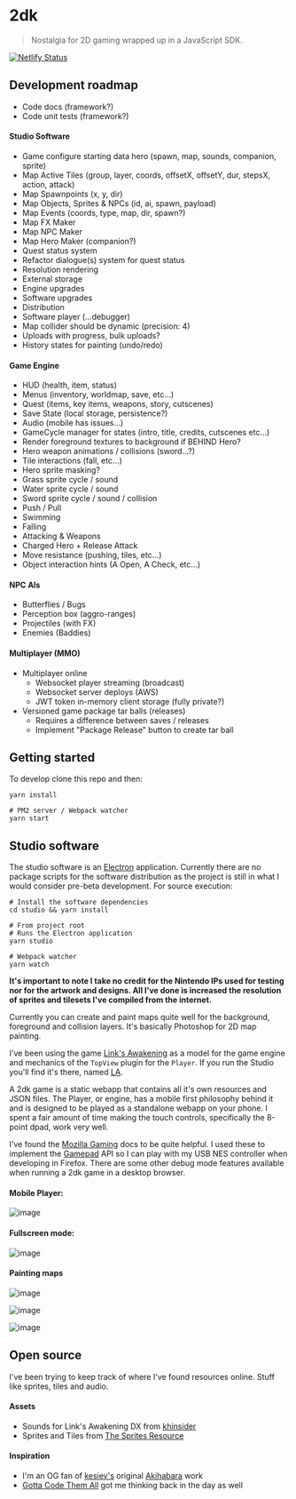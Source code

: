 2dk
===

> Nostalgia for 2D gaming wrapped up in a JavaScript SDK.


[![Netlify Status](https://api.netlify.com/api/v1/badges/b6bd6820-200c-492b-86e1-5d9c42456b87/deploy-status)](https://app.netlify.com/sites/2dk/deploys)



## Development roadmap

* Code docs (framework?)
* Code unit tests (framework?)

#### Studio Software
* Game configure starting data hero (spawn, map, sounds, companion, sprite)
* Map Active Tiles (group, layer, coords, offsetX, offsetY, dur, stepsX, action, attack)
* Map Spawnpoints (x, y, dir)
* Map Objects, Sprites & NPCs (id, ai, spawn, payload)
* Map Events (coords, type, map, dir, spawn?)
* Map FX Maker
* Map NPC Maker
* Map Hero Maker (companion?)
* Quest status system
* Refactor dialogue(s) system for quest status
* Resolution rendering
* External storage
* Engine upgrades
* Software upgrades
* Distribution
* Software player (...debugger)
* Map collider should be dynamic (precision: 4)
* Uploads with progress, bulk uploads?
* History states for painting (undo/redo)

#### Game Engine
* HUD (health, item, status)
* Menus (inventory, worldmap, save, etc...)
* Quest (items, key items, weapons, story, cutscenes)
* Save State (local storage, persistence?)
* Audio (mobile has issues...)
* GameCycle manager for states (intro, title, credits, cutscenes etc...)
* Render foreground textures to background if BEHIND Hero?
* Hero weapon animations / collisions (sword...?)
* Tile interactions (fall, etc...)
* Hero sprite masking?
* Grass sprite cycle / sound
* Water sprite cycle / sound
* Sword sprite cycle / sound / collision
* Push / Pull
* Swimming
* Falling
* Attacking & Weapons
* Charged Hero + Release Attack
* Move resistance (pushing, tiles, etc...)
* Object interaction hints (A Open, A Check, etc...)

#### NPC AIs
* Butterflies / Bugs
* Perception box (aggro-ranges)
* Projectiles (with FX)
* Enemies (Baddies)

#### Multiplayer (MMO)
* Multiplayer online
    * Websocket player streaming (broadcast)
    * Websocket server deploys (AWS)
    * JWT token in-memory client storage (fully private?)
* Versioned game package tar balls (releases)
    * Requires a difference between saves / releases
    * Implement "Package Release" button to create tar ball



## Getting started
To develop clone this repo and then:

```shell
yarn install

# PM2 server / Webpack watcher
yarn start
```



## Studio software
The studio software is an [Electron](https://www.electronjs.org/) application. Currently there are no package scripts for the software distribution as the project is still in what I would consider pre-beta development. For source execution:

```shell
# Install the software dependencies
cd studio && yarn install

# From project root
# Runs the Electron application
yarn studio

# Webpack watcher
yarn watch
```

**It's important to note I take no credit for the Nintendo IPs used for testing nor for the artwork and designs. All I've done is increased the resolution of sprites and tilesets I've compiled from the internet.**

Currently you can create and paint maps quite well for the background, foreground and collision layers. It's basically Photoshop for 2D map painting.

I've been using the game [Link's Awakening](https://www.zeldadungeon.net/wiki/The_Legend_of_Zelda:_Link%27s_Awakening) as a model for the game engine and mechanics of the `TopView` plugin for the `Player`. If you run the Studio you'll find it's there, named [LA](https://2dk.kitajchuk.com/games/la/?buster=260).

A 2dk game is a static webapp that contains all it's own resources and JSON files. The Player, or engine, has a mobile first philosophy behind it and is designed to be played as a standalone webapp on your phone. I spent a fair amount of time making the touch controls, specifically the 8-point dpad, work very well.

I've found the [Mozilla Gaming](https://developer.mozilla.org/en-US/docs/Games) docs to be quite helpful. I used these to implement the [Gamepad](https://developer.mozilla.org/en-US/docs/Web/API/Gamepad_API) API so I can play with my USB NES controller when developing in Firefox. There are some other debug mode features available when running a 2dk game in a desktop browser.

#### Mobile Player:
![image](./public/img/mobile1.png)

#### Fullscreen mode:
![image](./public/img/mobile2.png)

#### Painting maps
![image](./public/img/mabevillage.png)

![image](./public/img/mysteriousforest.png)

![image](./public/img/ukukuprairie.png)



## Open source
I've been trying to keep track of where I've found resources online. Stuff like sprites, tiles and audio.

#### Assets
* Sounds for Link's Awakening DX from [khinsider](https://downloads.khinsider.com/game-soundtracks/album/link-s-awakening-dx)
* Sprites and Tiles from [The Sprites Resource](https://www.spriters-resource.com/game_boy_gbc/thelegendofzeldalinksawakeningdx)

#### Inspiration
* I'm an OG fan of [kesiev's](https://github.com/kesiev) original [Akihabara](https://www.kesiev.com/akihabara) work
* [Gotta Code Them All](https://www.slideshare.net/Berttimmermans/gotta-code-them-all-a-pokmon-and-html5-lovestory) got me thinking back in the day as well

